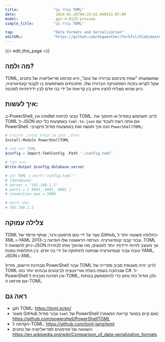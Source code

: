 ```yaml
---
title:                "עבודה עם TOML"
date:                  2024-01-26T04:25:42.946521-07:00
model:                 gpt-4-0125-preview
simple_title:         "עבודה עם TOML"

tag:                  "Data Formats and Serialization"
editURL:              "https://github.com/dogweather/forkful/blob/master/content/he/powershell/working-with-toml.md"
---
```


{{< edit_this_page >}}

## מה ולמה?

TOML, שמשמעותו "שפת מינימום וברורה של טום", היא פורמט סריאליזציה של נתונים שקל לקרוא בזכות הסמנטיקה הברורה שלו. מתכנתים משתמשים בו לקבצי קונפיגורציה, כיוון שהוא מצליח להציג איזון בין קריאות על ידי בני אדם לבין ידידותיות למכונה.

## איך לעשות:

ב-PowerShell, אין cmdlet טבעי לניתוח TOML. לרוב תשתמש במודול או תהפוך את TOML ל-JSON באמצעות כלי כמו `toml-to-json` אם אתה רוצה לעבוד עם PowerShell. הנה איך תעשה זאת באמצעות מודול פיקטיבי `PowerShellTOML`:

```PowerShell
# תחילה, התקן את המודול (דמיוני, להדגמה)
Install-Module PowerShellTOML

# ייבוא קובץ TOML
$config = Import-TomlConfig -Path './config.toml'

# גישה לערך
Write-Output $config.database.server

# תוכן TOML לדוגמא ב-'config.toml':
# [database]
# server = "192.168.1.1"
# ports = [ 8001, 8001, 8002 ]
# connection_max = 5000

# פלט לדוגמא:
# 192.168.1.1
```

## צלילה עמוקה

TOML נוצר על ידי טום פרסטון-ורנר, שותף מייסד של GitHub, כחלופה פשוטה יותר ל-XML ו-YAML עבור קבצי קונפיגורציה. הגרסה הראשונה שלו הופיעה ב-2013. TOML ניתן להשוואה ל-JSON אך מעוצב להיות ידידותי יותר לאנשים, מה שהופך אותו לבחירה טובה עבור קונפיגורציה שנתונה לתחזוקה על ידי בני אדם. בין החלופות נמנות YAML, JSON ו-XML.

מבחינת היישום, מודול PowerShell עבור TOML לרוב יהיה מעטפת סביב ספרייה של TOML שנכתבה בשפה בעלת אוריינטציה לביצועים גבוהים יותר כמו C#. ל-PowerShell אין תמיכה מובנית ל-TOML, ולכן מודול כזה נחוץ כדי להתממשק בנוחות עם פורמט ה-TOML.

## ראה גם

- תקן TOML: https://toml.io/en/
- מאגר GitHub עבור מודול `toml` של PowerShell (אם קיים במועד קריאת המאמר): https://github.com/powershell/PowerShellTOML
- הקדמה ל-TOML: https://github.com/toml-lang/toml
- השוואה של פורמטים לסריאליזציה של נתונים: https://en.wikipedia.org/wiki/Comparison_of_data-serialization_formats

